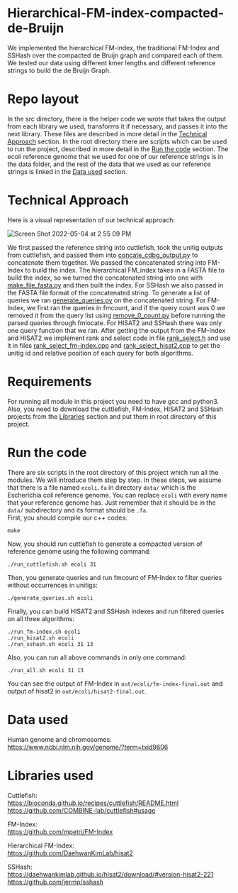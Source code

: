 
# Hierarchical-FM-index-compacted-de-Bruijn
We implemented the hierarchical FM-index, the traditional FM-Index and SSHash over the compacted de Bruijn graph and compared each of them. We tested our data using different kmer lengths and different reference strings to build the de Bruijn Graph.

# Repo layout 
In the src directory, there is the helper code we wrote that takes the output from each library we used, transforms it if necessary, and passes it into the next library. These files are described in more detail in the [Technical Approach](#technical-approach) section. In the root directory there are scripts which can be used to run the project, described in more detail in the [Run the code](#run-the-code) section. The ecoli reference genome that we used for one of our reference strings is in the data folder, and the rest of the data that we used as our reference strings is linked in the [Data used](#data-used) section.

# Technical Approach
Here is a visual representation of our technical approach:


![Screen Shot 2022-05-04 at 2 55 09 PM](https://user-images.githubusercontent.com/43825734/166806155-3dc58aee-8e80-41dc-a1b2-aaaebc6998c9.png)

We first passed the reference string into cuttlefish, took the unitig outputs from cuttlefish,  and passed them into [concate_cdbg_output.py](https://github.com/PJeBeK/hierarchical-FM-index-compacted-de-Bruijn/blob/main/concate_cdbg_output.py) to concatenate them together. We passed the concatenated string into FM-Index to build the index. The hierarchical FM_index takes in a FASTA file to build the index, so we turned the concatenated string into one with [make_file_fasta.py](https://github.com/PJeBeK/hierarchical-FM-index-compacted-de-Bruijn/blob/main/src/make_file_fasta.py) and then built the index.   For SSHash we also passed in the FASTA file format of the concatenated string. To generate a list of queries 
we ran [generate_queries.py](https://github.com/PJeBeK/hierarchical-FM-index-compacted-de-Bruijn/blob/main/src/generate_queries.py) on the concatenated string. 
For FM-Index, we first ran the queries in fmcount, and if the query count was 0 we removed it from the query list 
using [remove_0_count.py](https://github.com/PJeBeK/hierarchical-FM-index-compacted-de-Bruijn/blob/main/remove_0_count.py) before running the parsed queries through fmlocate. 
For HISAT2 and SSHash there was only one query function that we ran. After getting the output from the FM-Index and HISAT2 we implement rank and select code 
in file [rank_select.h](https://github.com/PJeBeK/hierarchical-FM-index-compacted-de-Bruijn/blob/main/rank_select.h) 
and use it in files
[rank_select_fm-index.cpp](https://github.com/PJeBeK/hierarchical-FM-index-compacted-de-Bruijn/blob/main/rank_select_fm-index.cpp)
and 
[rank_select_hisat2.cpp](https://github.com/PJeBeK/hierarchical-FM-index-compacted-de-Bruijn/blob/main/rank_select_hisat2.cpp)
to get the unitig id and relative position of each query for both algorithms.

# Requirements

For running all module in this project you need to have gcc and python3.\
Also, you need to download the cuttlefish, FM-Index, HISAT2 and SSHash projects from the [Libraries](#libraries-used) section and put them in root directory of this project.

# Run the code

There are six scripts in the root directory of this project which run all the modules. We will introduce them step by step.
In these steps, we assume that there is a file named `ecoli.fa` in directory `data/` which is the Escherichia coli reference genome.
You can replace `ecoli` with every name that your reference genome has. Just remember that it should be in the `data/`
subdirectory and its format should be `.fa`.\
First, you should compile our c++ codes:

    make

Now, you should run cuttlefish to generate a compacted version of reference genome using the following command:
        
    ./run_cuttlefish.sh ecoli 31

Then, you generate queries and run fmcount of FM-Index to filter queries without occurrences in unitigs:

    ./generate_queries.sh ecoli

Finally, you can build HISAT2 and SSHash indexes and run filtered queries on all three algorithms:

    ./run_fm-index.sh ecoli
    ./run_hisat2.sh ecoli
    ./run_sshash.sh ecoli 31 13

Also, you can run all above commands in only one command:

    ./run_all.sh ecoli 31 13

You can see the output of FM-Index in `out/ecoli/fm-index-final.out`
and output of hisat2 in `out/ecoli/hisat2-final.out`.

# Data used
Human genome and chromosomes:\
https://www.ncbi.nlm.nih.gov/genome/?term=txid9606

# Libraries used
Cuttlefish:\
https://bioconda.github.io/recipes/cuttlefish/README.html \
https://github.com/COMBINE-lab/cuttlefish#usage
 
FM-Index:\
https://github.com/mpetri/FM-Index
 
Hierarchical FM-Index:\
https://github.com/DaehwanKimLab/hisat2
 
SSHash:\
https://daehwankimlab.github.io/hisat2/download/#version-hisat2-221 \
https://github.com/jermp/sshash

